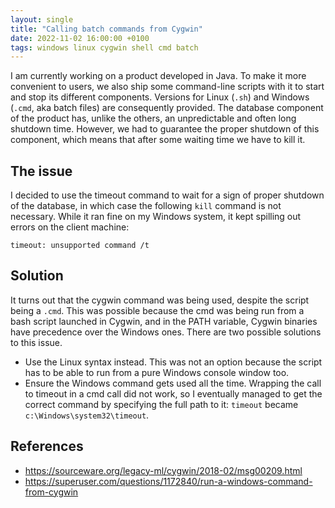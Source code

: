 ```yaml
---
layout: single
title: "Calling batch commands from Cygwin"
date: 2022-11-02 16:00:00 +0100
tags: windows linux cygwin shell cmd batch
---
```


I am currently working on a product developed in Java. To make it more convenient to users, we also ship some command-line scripts with it to start and stop its different components. Versions for Linux (``.sh``) and Windows (``.cmd``, aka batch files) are consequently provided. The database component of the product has, unlike the others, an unpredictable and often long shutdown time. However, we had to guarantee the proper shutdown of this component, which means that after some waiting time we have to kill it.

## The issue

I decided to use the timeout command to wait for a sign of proper shutdown of the database, in which case the following ``kill`` command is not necessary. While it ran fine on my Windows system, it kept spilling out errors on the client machine: 

    timeout: unsupported command /t

## Solution

It turns out that the cygwin command was being used, despite the script being a ``.cmd``. This was possible because the cmd was being run from a bash script launched in Cygwin, and in the PATH variable, Cygwin binaries have precedence over the Windows ones. There are two possible solutions to this issue. 

  * Use the Linux syntax instead. This was not an option because the script has to be able to run from a pure Windows console window too. 
  * Ensure the Windows command gets used all the time. Wrapping the call to timeout in a cmd call did not work, so I eventually managed to get the correct command by specifying the full path to it: ``timeout`` became ``c:\Windows\system32\timeout``. 

## References

  * <https://sourceware.org/legacy-ml/cygwin/2018-02/msg00209.html>
  * <https://superuser.com/questions/1172840/run-a-windows-command-from-cygwin>
